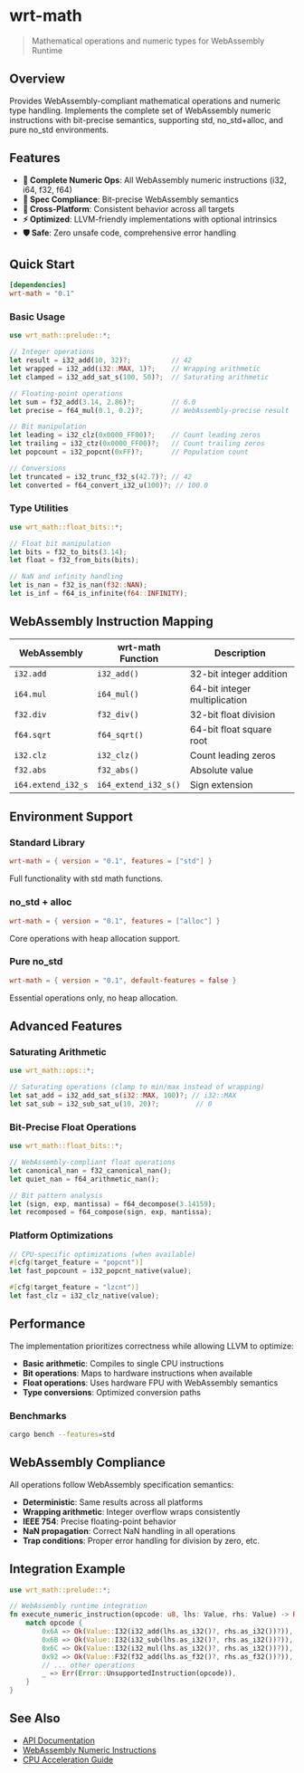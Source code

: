 # wrt-math

> Mathematical operations and numeric types for WebAssembly Runtime

## Overview

Provides WebAssembly-compliant mathematical operations and numeric type handling. Implements the complete set of WebAssembly numeric instructions with bit-precise semantics, supporting std, no_std+alloc, and pure no_std environments.

## Features

- **🔢 Complete Numeric Ops**: All WebAssembly numeric instructions (i32, i64, f32, f64)
- **🎯 Spec Compliance**: Bit-precise WebAssembly semantics
- **🔄 Cross-Platform**: Consistent behavior across all targets
- **⚡ Optimized**: LLVM-friendly implementations with optional intrinsics
- **🛡️ Safe**: Zero unsafe code, comprehensive error handling

## Quick Start

```toml
[dependencies]
wrt-math = "0.1"
```

### Basic Usage

```rust
use wrt_math::prelude::*;

// Integer operations
let result = i32_add(10, 32)?;          // 42
let wrapped = i32_add(i32::MAX, 1)?;    // Wrapping arithmetic
let clamped = i32_add_sat_s(100, 50)?;  // Saturating arithmetic

// Floating-point operations  
let sum = f32_add(3.14, 2.86)?;         // 6.0
let precise = f64_mul(0.1, 0.2)?;       // WebAssembly-precise result

// Bit manipulation
let leading = i32_clz(0x0000_FF00)?;    // Count leading zeros
let trailing = i32_ctz(0x0000_FF00)?;   // Count trailing zeros
let popcount = i32_popcnt(0xFF)?;       // Population count

// Conversions
let truncated = i32_trunc_f32_s(42.7)?; // 42
let converted = f64_convert_i32_u(100)?; // 100.0
```

### Type Utilities

```rust
use wrt_math::float_bits::*;

// Float bit manipulation
let bits = f32_to_bits(3.14);
let float = f32_from_bits(bits);

// NaN and infinity handling
let is_nan = f32_is_nan(f32::NAN);
let is_inf = f64_is_infinite(f64::INFINITY);
```

## WebAssembly Instruction Mapping

| WebAssembly | wrt-math Function | Description |
|-------------|-------------------|-------------|
| `i32.add` | `i32_add()` | 32-bit integer addition |
| `i64.mul` | `i64_mul()` | 64-bit integer multiplication |
| `f32.div` | `f32_div()` | 32-bit float division |
| `f64.sqrt` | `f64_sqrt()` | 64-bit float square root |
| `i32.clz` | `i32_clz()` | Count leading zeros |
| `f32.abs` | `f32_abs()` | Absolute value |
| `i64.extend_i32_s` | `i64_extend_i32_s()` | Sign extension |

## Environment Support

### Standard Library
```toml
wrt-math = { version = "0.1", features = ["std"] }
```
Full functionality with std math functions.

### no_std + alloc  
```toml
wrt-math = { version = "0.1", features = ["alloc"] }
```
Core operations with heap allocation support.

### Pure no_std
```toml
wrt-math = { version = "0.1", default-features = false }
```
Essential operations only, no heap allocation.

## Advanced Features

### Saturating Arithmetic
```rust
use wrt_math::ops::*;

// Saturating operations (clamp to min/max instead of wrapping)
let sat_add = i32_add_sat_s(i32::MAX, 100)?; // i32::MAX
let sat_sub = i32_sub_sat_u(10, 20)?;         // 0
```

### Bit-Precise Float Operations
```rust
use wrt_math::float_bits::*;

// WebAssembly-compliant float operations
let canonical_nan = f32_canonical_nan();
let quiet_nan = f64_arithmetic_nan();

// Bit pattern analysis
let (sign, exp, mantissa) = f64_decompose(3.14159);
let recomposed = f64_compose(sign, exp, mantissa);
```

### Platform Optimizations
```rust
// CPU-specific optimizations (when available)
#[cfg(target_feature = "popcnt")]
let fast_popcount = i32_popcnt_native(value);

#[cfg(target_feature = "lzcnt")]
let fast_clz = i32_clz_native(value);
```

## Performance

The implementation prioritizes correctness while allowing LLVM to optimize:

- **Basic arithmetic**: Compiles to single CPU instructions
- **Bit operations**: Maps to hardware instructions when available
- **Float operations**: Uses hardware FPU with WebAssembly semantics
- **Type conversions**: Optimized conversion paths

### Benchmarks
```bash
cargo bench --features=std
```

## WebAssembly Compliance

All operations follow WebAssembly specification semantics:

- **Deterministic**: Same results across all platforms
- **Wrapping arithmetic**: Integer overflow wraps consistently  
- **IEEE 754**: Precise floating-point behavior
- **NaN propagation**: Correct NaN handling in all operations
- **Trap conditions**: Proper error handling for division by zero, etc.

## Integration Example

```rust
use wrt_math::prelude::*;

// WebAssembly runtime integration
fn execute_numeric_instruction(opcode: u8, lhs: Value, rhs: Value) -> Result<Value> {
    match opcode {
        0x6A => Ok(Value::I32(i32_add(lhs.as_i32()?, rhs.as_i32())?)),
        0x6B => Ok(Value::I32(i32_sub(lhs.as_i32()?, rhs.as_i32())?)),
        0x6C => Ok(Value::I32(i32_mul(lhs.as_i32()?, rhs.as_i32())?)),
        0x92 => Ok(Value::F32(f32_add(lhs.as_f32()?, rhs.as_f32())?)),
        // ... other operations
        _ => Err(Error::UnsupportedInstruction(opcode)),
    }
}
```

## See Also

- [API Documentation](https://docs.rs/wrt-math)
- [WebAssembly Numeric Instructions](https://webassembly.github.io/spec/core/syntax/instructions.html#numeric-instructions)
- [CPU Acceleration Guide](../docs/source/architecture/cpu_acceleration.rst)